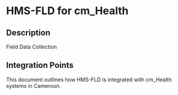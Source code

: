 # HMS-FLD for cm_Health

## Description

Field Data Collection

## Integration Points

This document outlines how HMS-FLD is integrated with cm_Health systems in Cameroon.
